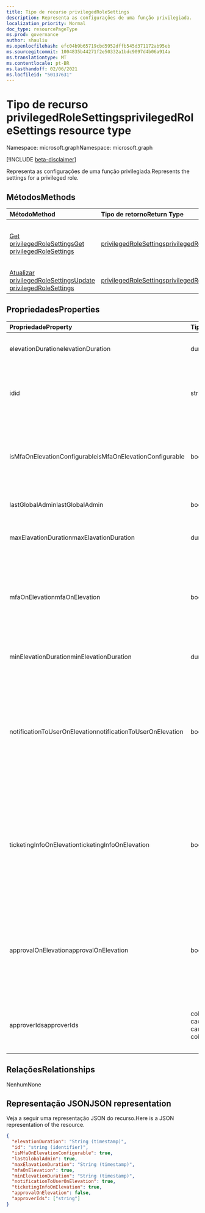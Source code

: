 ```yaml
---
title: Tipo de recurso privilegedRoleSettings
description: Representa as configurações de uma função privilegiada.
localization_priority: Normal
doc_type: resourcePageType
ms.prod: governance
author: shauliu
ms.openlocfilehash: efc04b9b65719cbd5952dffb545d371172ab95eb
ms.sourcegitcommit: 1004835b44271f2e50332a1bdc9097d4b06a914a
ms.translationtype: MT
ms.contentlocale: pt-BR
ms.lasthandoff: 02/06/2021
ms.locfileid: "50137631"
---
```

# <a name="privilegedrolesettings-resource-type"></a><span data-ttu-id="9df36-103">Tipo de recurso privilegedRoleSettings</span><span class="sxs-lookup"><span data-stu-id="9df36-103">privilegedRoleSettings resource type</span></span>

<span data-ttu-id="9df36-104">Namespace: microsoft.graph</span><span class="sxs-lookup"><span data-stu-id="9df36-104">Namespace: microsoft.graph</span></span>

[!INCLUDE [beta-disclaimer](../../includes/beta-disclaimer.md)]

<span data-ttu-id="9df36-105">Representa as configurações de uma função privilegiada.</span><span class="sxs-lookup"><span data-stu-id="9df36-105">Represents the settings for a privileged role.</span></span>


## <a name="methods"></a><span data-ttu-id="9df36-106">Métodos</span><span class="sxs-lookup"><span data-stu-id="9df36-106">Methods</span></span>

| <span data-ttu-id="9df36-107">Método</span><span class="sxs-lookup"><span data-stu-id="9df36-107">Method</span></span>           | <span data-ttu-id="9df36-108">Tipo de retorno</span><span class="sxs-lookup"><span data-stu-id="9df36-108">Return Type</span></span>    |<span data-ttu-id="9df36-109">Descrição</span><span class="sxs-lookup"><span data-stu-id="9df36-109">Description</span></span>|
|:---------------|:--------|:----------|
|[<span data-ttu-id="9df36-110">Get privilegedRoleSettings</span><span class="sxs-lookup"><span data-stu-id="9df36-110">Get privilegedRoleSettings</span></span>](../api/privilegedrolesettings-get.md) | [<span data-ttu-id="9df36-111">privilegedRoleSettings</span><span class="sxs-lookup"><span data-stu-id="9df36-111">privilegedRoleSettings</span></span>](privilegedrolesettings.md) |<span data-ttu-id="9df36-112">Leia as propriedades e os relacionamentos do objeto privilegedRoleSettings.</span><span class="sxs-lookup"><span data-stu-id="9df36-112">Read properties and relationships of privilegedRoleSettings object.</span></span>|
|[<span data-ttu-id="9df36-113">Atualizar privilegedRoleSettings</span><span class="sxs-lookup"><span data-stu-id="9df36-113">Update privilegedRoleSettings</span></span>](../api/privilegedrolesettings-update.md) | [<span data-ttu-id="9df36-114">privilegedRoleSettings</span><span class="sxs-lookup"><span data-stu-id="9df36-114">privilegedRoleSettings</span></span>](privilegedrolesettings.md) |<span data-ttu-id="9df36-115">Atualize o objeto privilegedRoleSettings.</span><span class="sxs-lookup"><span data-stu-id="9df36-115">Update privilegedRoleSettings object.</span></span>|
## <a name="properties"></a><span data-ttu-id="9df36-116">Propriedades</span><span class="sxs-lookup"><span data-stu-id="9df36-116">Properties</span></span>
| <span data-ttu-id="9df36-117">Propriedade</span><span class="sxs-lookup"><span data-stu-id="9df36-117">Property</span></span>     | <span data-ttu-id="9df36-118">Tipo</span><span class="sxs-lookup"><span data-stu-id="9df36-118">Type</span></span>   |<span data-ttu-id="9df36-119">Descrição</span><span class="sxs-lookup"><span data-stu-id="9df36-119">Description</span></span>|
|:---------------|:--------|:----------|
|<span data-ttu-id="9df36-120">elevationDuration</span><span class="sxs-lookup"><span data-stu-id="9df36-120">elevationDuration</span></span>|<span data-ttu-id="9df36-121">duração</span><span class="sxs-lookup"><span data-stu-id="9df36-121">duration</span></span>|<span data-ttu-id="9df36-122">A duração quando a função é ativada.</span><span class="sxs-lookup"><span data-stu-id="9df36-122">The duration when the role is activated.</span></span>|
|<span data-ttu-id="9df36-123">id</span><span class="sxs-lookup"><span data-stu-id="9df36-123">id</span></span>|<span data-ttu-id="9df36-124">string</span><span class="sxs-lookup"><span data-stu-id="9df36-124">string</span></span>| <span data-ttu-id="9df36-125">O identificador exclusivo das configurações de função.</span><span class="sxs-lookup"><span data-stu-id="9df36-125">The unique identifier for the role settings.</span></span> <span data-ttu-id="9df36-126">Somente leitura.</span><span class="sxs-lookup"><span data-stu-id="9df36-126">Read-only.</span></span>|
|<span data-ttu-id="9df36-127">isMfaOnElevationConfigurable</span><span class="sxs-lookup"><span data-stu-id="9df36-127">isMfaOnElevationConfigurable</span></span>|<span data-ttu-id="9df36-128">booliano</span><span class="sxs-lookup"><span data-stu-id="9df36-128">boolean</span></span>|<span data-ttu-id="9df36-129">**true** se mfaOnElevation for configurável.</span><span class="sxs-lookup"><span data-stu-id="9df36-129">**true** if mfaOnElevation is configurable.</span></span> <span data-ttu-id="9df36-130">**false** se mfaOnElevation não for configurável.</span><span class="sxs-lookup"><span data-stu-id="9df36-130">**false** if mfaOnElevation is not configurable.</span></span>|
|<span data-ttu-id="9df36-131">lastGlobalAdmin</span><span class="sxs-lookup"><span data-stu-id="9df36-131">lastGlobalAdmin</span></span>|<span data-ttu-id="9df36-132">booliano</span><span class="sxs-lookup"><span data-stu-id="9df36-132">boolean</span></span>|<span data-ttu-id="9df36-133">Somente para uso interno.</span><span class="sxs-lookup"><span data-stu-id="9df36-133">Internal used only.</span></span>|
|<span data-ttu-id="9df36-134">maxElavationDuration</span><span class="sxs-lookup"><span data-stu-id="9df36-134">maxElavationDuration</span></span>|<span data-ttu-id="9df36-135">duração</span><span class="sxs-lookup"><span data-stu-id="9df36-135">duration</span></span>|<span data-ttu-id="9df36-136">Duração máxima da função ativada.</span><span class="sxs-lookup"><span data-stu-id="9df36-136">Maximal duration for the activated role.</span></span>|
|<span data-ttu-id="9df36-137">mfaOnElevation</span><span class="sxs-lookup"><span data-stu-id="9df36-137">mfaOnElevation</span></span>|<span data-ttu-id="9df36-138">booliano</span><span class="sxs-lookup"><span data-stu-id="9df36-138">boolean</span></span>|<span data-ttu-id="9df36-139">**true** se a MFA for necessária para ativar a função.</span><span class="sxs-lookup"><span data-stu-id="9df36-139">**true** if MFA is required to activate the role.</span></span> <span data-ttu-id="9df36-140">**false** se a MFA não for necessária para ativar a função.</span><span class="sxs-lookup"><span data-stu-id="9df36-140">**false** if MFA is not required to activate the role.</span></span>|
|<span data-ttu-id="9df36-141">minElevationDuration</span><span class="sxs-lookup"><span data-stu-id="9df36-141">minElevationDuration</span></span>|<span data-ttu-id="9df36-142">duração</span><span class="sxs-lookup"><span data-stu-id="9df36-142">duration</span></span>|<span data-ttu-id="9df36-143">Duração mínima para a função ativada.</span><span class="sxs-lookup"><span data-stu-id="9df36-143">Minimal duration for the activated role.</span></span>|
|<span data-ttu-id="9df36-144">notificationToUserOnElevation</span><span class="sxs-lookup"><span data-stu-id="9df36-144">notificationToUserOnElevation</span></span>|<span data-ttu-id="9df36-145">booliano</span><span class="sxs-lookup"><span data-stu-id="9df36-145">boolean</span></span>|<span data-ttu-id="9df36-146">**true** se enviar notificação para o usuário final quando a função for ativada.</span><span class="sxs-lookup"><span data-stu-id="9df36-146">**true** if send notification to the end user when the role is activated.</span></span> <span data-ttu-id="9df36-147">**false** se não enviar notificação quando a função for ativada.</span><span class="sxs-lookup"><span data-stu-id="9df36-147">**false** if do not send notification when the role is activated.</span></span>|
|<span data-ttu-id="9df36-148">ticketingInfoOnElevation</span><span class="sxs-lookup"><span data-stu-id="9df36-148">ticketingInfoOnElevation</span></span>|<span data-ttu-id="9df36-149">booliano</span><span class="sxs-lookup"><span data-stu-id="9df36-149">boolean</span></span>|<span data-ttu-id="9df36-150">**true** se as informações de tíquetes são necessárias ao ativar a função.</span><span class="sxs-lookup"><span data-stu-id="9df36-150">**true** if the ticketing information is required when activate the role.</span></span> <span data-ttu-id="9df36-151">**false** se as informações de tíquete não são necessárias ao ativar a função.</span><span class="sxs-lookup"><span data-stu-id="9df36-151">**false** if the ticketing information is not required when activate the role.</span></span>|
|<span data-ttu-id="9df36-152">approvalOnElevation</span><span class="sxs-lookup"><span data-stu-id="9df36-152">approvalOnElevation</span></span>|<span data-ttu-id="9df36-153">booliano</span><span class="sxs-lookup"><span data-stu-id="9df36-153">boolean</span></span>|<span data-ttu-id="9df36-154">**true** se a aprovação for necessária ao ativar a função.</span><span class="sxs-lookup"><span data-stu-id="9df36-154">**true** if the approval is required when activate the role.</span></span> <span data-ttu-id="9df36-155">**false** se a aprovação não for necessária ao ativar a função.</span><span class="sxs-lookup"><span data-stu-id="9df36-155">**false** if the approval is not required when activate the role.</span></span>|
|<span data-ttu-id="9df36-156">approverIds</span><span class="sxs-lookup"><span data-stu-id="9df36-156">approverIds</span></span>| <span data-ttu-id="9df36-157">coleção de cadeias de caracteres</span><span class="sxs-lookup"><span data-stu-id="9df36-157">string collection</span></span> |<span data-ttu-id="9df36-158">Lista de IDs de aprovação, se for necessária aprovação para ativação.</span><span class="sxs-lookup"><span data-stu-id="9df36-158">List of Approval ids, if approval is required for activation.</span></span>|

## <a name="relationships"></a><span data-ttu-id="9df36-159">Relações</span><span class="sxs-lookup"><span data-stu-id="9df36-159">Relationships</span></span>
<span data-ttu-id="9df36-160">Nenhum</span><span class="sxs-lookup"><span data-stu-id="9df36-160">None</span></span>


## <a name="json-representation"></a><span data-ttu-id="9df36-161">Representação JSON</span><span class="sxs-lookup"><span data-stu-id="9df36-161">JSON representation</span></span>

<span data-ttu-id="9df36-162">Veja a seguir uma representação JSON do recurso.</span><span class="sxs-lookup"><span data-stu-id="9df36-162">Here is a JSON representation of the resource.</span></span>

<!-- {
  "blockType": "resource",
  "optionalProperties": [

  ],
  "@odata.type": "microsoft.graph.privilegedRoleSettings"
}-->

```json
{
  "elevationDuration": "String (timestamp)",
  "id": "string (identifier)",
  "isMfaOnElevationConfigurable": true,
  "lastGlobalAdmin": true,
  "maxElavationDuration": "String (timestamp)",
  "mfaOnElevation": true,
  "minElevationDuration": "String (timestamp)",
  "notificationToUserOnElevation": true,
  "ticketingInfoOnElevation": true,
  "approvalOnElevation": false,
  "approverIds": ["string"]
}

```

<!-- uuid: 8fcb5dbc-d5aa-4681-8e31-b001d5168d79
2015-10-25 14:57:30 UTC -->
<!--
{
  "type": "#page.annotation",
  "description": "privilegedRoleSettings resource",
  "keywords": "",
  "section": "documentation",
  "tocPath": "",
  "suppressions": []
}
-->


